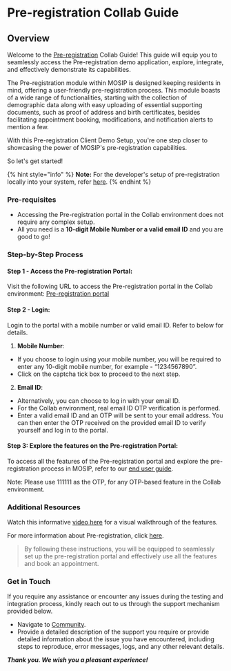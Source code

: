 # Pre-registration Collab Guide

## Overview

Welcome to the [Pre-registration](https://docs.mosip.io/1.2.0/modules/pre-registration) Collab Guide! This guide will equip you to seamlessly access the Pre-registration demo application, explore, integrate, and effectively demonstrate its capabilities.

The Pre-registration module within MOSIP is designed keeping residents in mind, offering a user-friendly pre-registration process. This module boasts of a wide range of functionalities, starting with the collection of demographic data along with easy uploading of essential supporting documents, such as proof of address and birth certificates, besides facilitating appointment booking, modifications, and notification alerts to mention a few.

With this Pre-registration Client Demo Setup, you're one step closer to showcasing the power of MOSIP's pre-registration capabilities.&#x20;

So let's get started!

{% hint style="info" %}
**Note:** For the developer's setup of pre-registration locally into your system, refer [here](https://docs.mosip.io/1.2.0/modules/pre-registration/pre-registration-developer-setup).
{% endhint %}

### **Pre-requisites**

* Accessing the Pre-registration portal in the Collab environment does not require any complex setup.
* All you need is a **10-digit Mobile Number or a valid email ID** and you are good to go!

### Step-by-Step Process

#### **Step 1 - Access the Pre-registration Portal**:

Visit the following URL to access the Pre-registration portal in the Collab environment: [Pre-registration portal](https://prereg.collab.mosip.net/pre-registration-ui/#/eng)

#### **Step 2 - Login**:

Login to the portal with a mobile number or valid email ID. Refer to below for details.

1. **Mobile Number**:

* If you choose to login using your mobile number, you will be required to enter any 10-digit mobile number, for example - “1234567890”.
* Click on the captcha tick box to proceed to the next step.

2. **Email ID**:

* Alternatively, you can choose to log in with your email ID.
* For the Collab environment, real email ID OTP verification is performed.
* Enter a valid email ID and an OTP will be sent to your email address. You can then enter the OTP received on the provided email ID to verify yourself and log in to the portal.

#### **Step 3: Explore the features on the Pre-registration Portal**:

To access all the features of the Pre-registration portal and explore the pre-registration process in MOSIP, refer to our [end user guide](https://docs.mosip.io/1.2.0/modules/pre-registration/pre-registration-user-guide).

Note: Please use 111111 as the OTP, for any OTP-based feature in the Collab environment.

### Additional Resources

Watch this informative [video here](https://youtu.be/eHb26gn5MoQ?si=xDt__J3wzoEDnB8z) for a visual walkthrough of the features.

For more information about Pre-registration, click [here](https://docs.mosip.io/1.2.0/modules/pre-registration).

> By following these instructions, you will be equipped to seamlessly set up the pre-registration portal and effectively use all the features and book an appointment.

### Get in Touch

If you require any assistance or encounter any issues during the testing and integration process, kindly reach out to us through the support mechanism provided below.

* Navigate to [Community](https://community.mosip.io/).
* Provide a detailed description of the support you require or provide detailed information about the issue you have encountered, including steps to reproduce, error messages, logs, and any other relevant details.

_**Thank you. We wish you a pleasant experience!**_
